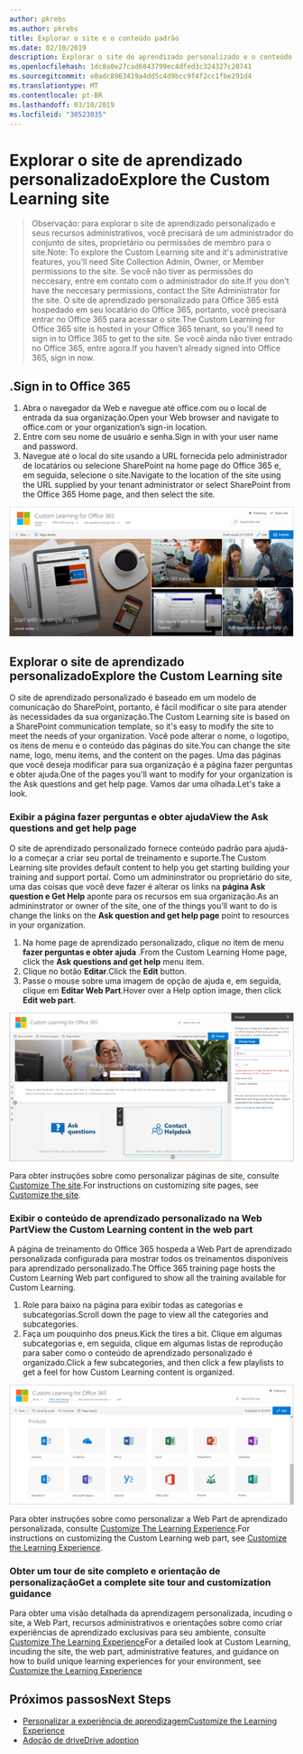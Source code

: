 ```yaml
---
author: pkrebs
ms.author: pkrebs
title: Explorar o site e o conteúdo padrão
ms.date: 02/10/2019
description: Explorar o site de aprendizado personalizado e o conteúdo padrão
ms.openlocfilehash: 1dc8a0e27cad6843799ec4dfed3c324327c20741
ms.sourcegitcommit: e0adc8963419a4dd5c4d9bcc9f4f2cc1fbe291d4
ms.translationtype: MT
ms.contentlocale: pt-BR
ms.lasthandoff: 03/10/2019
ms.locfileid: "30523035"
---
```

# <a name="explore-the-custom-learning-site"></a><span data-ttu-id="c5331-103">Explorar o site de aprendizado personalizado</span><span class="sxs-lookup"><span data-stu-id="c5331-103">Explore the Custom Learning site</span></span>

> <span data-ttu-id="c5331-104">Observação: para explorar o site de aprendizado personalizado e seus recursos administrativos, você precisará de um administrador do conjunto de sites, proprietário ou permissões de membro para o site.</span><span class="sxs-lookup"><span data-stu-id="c5331-104">Note: To explore the Custom Learning site and it's administrative features, you'll need Site Collection Admin, Owner, or Member permissions to the site.</span></span> <span data-ttu-id="c5331-105">Se você não tiver as permissões do neccesary, entre em contato com o administrador do site.</span><span class="sxs-lookup"><span data-stu-id="c5331-105">If you don't have the neccesary permissions, contact the Site Administrator for the site.</span></span> <span data-ttu-id="c5331-106">O site de aprendizado personalizado para Office 365 está hospedado em seu locatário do Office 365, portanto, você precisará entrar no Office 365 para acessar o site.</span><span class="sxs-lookup"><span data-stu-id="c5331-106">The Custom Learning for Office 365 site is hosted in your Office 365 tenant, so you'll need to sign in to Office 365 to get to the site.</span></span> <span data-ttu-id="c5331-107">Se você ainda não tiver entrado no Office 365, entre agora.</span><span class="sxs-lookup"><span data-stu-id="c5331-107">If you haven’t already signed into Office 365, sign in now.</span></span> 

## <a name="sign-in-to-office-365"></a><span data-ttu-id="c5331-108">.</span><span class="sxs-lookup"><span data-stu-id="c5331-108">Sign in to Office 365</span></span> 

1.  <span data-ttu-id="c5331-109">Abra o navegador da Web e navegue até office.com ou o local de entrada da sua organização.</span><span class="sxs-lookup"><span data-stu-id="c5331-109">Open your Web browser and navigate to office.com or your organization’s sign-in location.</span></span> 
2.  <span data-ttu-id="c5331-110">Entre com seu nome de usuário e senha.</span><span class="sxs-lookup"><span data-stu-id="c5331-110">Sign in with your user name and password.</span></span>
3.  <span data-ttu-id="c5331-111">Navegue até o local do site usando a URL fornecida pelo administrador de locatários ou selecione SharePoint na home page do Office 365 e, em seguida, selecione o site.</span><span class="sxs-lookup"><span data-stu-id="c5331-111">Navigate to the location of the site using the URL supplied by your tenant administrator or select SharePoint from the Office 365 Home page, and then select the site.</span></span> 

![CG-Introducing. png](media/cg-introducing.png)

## <a name="explore-the-custom-learning-site"></a><span data-ttu-id="c5331-113">Explorar o site de aprendizado personalizado</span><span class="sxs-lookup"><span data-stu-id="c5331-113">Explore the Custom Learning site</span></span>

<span data-ttu-id="c5331-114">O site de aprendizado personalizado é baseado em um modelo de comunicação do SharePoint, portanto, é fácil modificar o site para atender às necessidades da sua organização.</span><span class="sxs-lookup"><span data-stu-id="c5331-114">The Custom Learning site is based on a SharePoint communication template, so it's easy to modify the site to meet the needs of your organization.</span></span> <span data-ttu-id="c5331-115">Você pode alterar o nome, o logotipo, os itens de menu e o conteúdo das páginas do site.</span><span class="sxs-lookup"><span data-stu-id="c5331-115">You can change the site name, logo, menu items, and the content on the pages.</span></span> <span data-ttu-id="c5331-116">Uma das páginas que você deseja modificar para sua organização é a página fazer perguntas e obter ajuda.</span><span class="sxs-lookup"><span data-stu-id="c5331-116">One of the pages you'll want to modify for your organization is the Ask questions and get help page.</span></span> <span data-ttu-id="c5331-117">Vamos dar uma olhada.</span><span class="sxs-lookup"><span data-stu-id="c5331-117">Let's take a look.</span></span>

### <a name="view-the-ask-questions-and-get-help-page"></a><span data-ttu-id="c5331-118">Exibir a página fazer perguntas e obter ajuda</span><span class="sxs-lookup"><span data-stu-id="c5331-118">View the Ask questions and get help page</span></span>

<span data-ttu-id="c5331-119">O site de aprendizado personalizado fornece conteúdo padrão para ajudá-lo a começar a criar seu portal de treinamento e suporte.</span><span class="sxs-lookup"><span data-stu-id="c5331-119">The Custom Learning site provides default content to help you get starting building your training and support portal.</span></span> <span data-ttu-id="c5331-120">Como um admininstrator ou proprietário do site, uma das coisas que você deve fazer é alterar os links na **página Ask question e Get Help** aponte para os recursos em sua organização.</span><span class="sxs-lookup"><span data-stu-id="c5331-120">As an admininstrator or owner of the site, one of the things you’ll want to do is change the links on the **Ask question and get help page** point to resources in your organization.</span></span> 

1.  <span data-ttu-id="c5331-121">Na home page de aprendizado personalizado, clique no item de menu **fazer perguntas e obter ajuda** .</span><span class="sxs-lookup"><span data-stu-id="c5331-121">From the Custom Learning Home page, click the **Ask questions and get help** menu item.</span></span>
2.  <span data-ttu-id="c5331-122">Clique no botão **Editar**.</span><span class="sxs-lookup"><span data-stu-id="c5331-122">Click the **Edit** button.</span></span>
3.  <span data-ttu-id="c5331-123">Passe o mouse sobre uma imagem de opção de ajuda e, em seguida, clique em **Editar Web Part**.</span><span class="sxs-lookup"><span data-stu-id="c5331-123">Hover over a Help option image, then click **Edit web part**.</span></span>

![CG-edithelp. png](media/cg-edithelp.png)

<span data-ttu-id="c5331-125">Para obter instruções sobre como personalizar páginas de site, consulte [Customize The site](custom_edithelp.md).</span><span class="sxs-lookup"><span data-stu-id="c5331-125">For instructions on customizing site pages, see [Customize the site](custom_edithelp.md).</span></span>

### <a name="view-the-custom-learning-content-in-the-web-part"></a><span data-ttu-id="c5331-126">Exibir o conteúdo de aprendizado personalizado na Web Part</span><span class="sxs-lookup"><span data-stu-id="c5331-126">View the Custom Learning content in the web part</span></span>
<span data-ttu-id="c5331-127">A página de treinamento do Office 365 hospeda a Web Part de aprendizado personalizada configurada para mostrar todos os treinamentos disponíveis para aprendizado personalizado.</span><span class="sxs-lookup"><span data-stu-id="c5331-127">The Office 365 training page hosts the Custom Learning Web part configured to show all the training available for Custom Learning.</span></span> 

1. <span data-ttu-id="c5331-128">Role para baixo na página para exibir todas as categorias e subcategorias.</span><span class="sxs-lookup"><span data-stu-id="c5331-128">Scroll down the page to view all the categories and subcategories.</span></span>
2. <span data-ttu-id="c5331-129">Faça um pouquinho dos pneus.</span><span class="sxs-lookup"><span data-stu-id="c5331-129">Kick the tires a bit.</span></span> <span data-ttu-id="c5331-130">Clique em algumas subcategorias e, em seguida, clique em algumas listas de reprodução para saber como o conteúdo de aprendizado personalizado é organizado.</span><span class="sxs-lookup"><span data-stu-id="c5331-130">Click a few subcategories, and then click a few playlists to get a feel for how Custom Learning content is organized.</span></span> 

![CG-gotoall. png](media/cg-gotoall.png)

<span data-ttu-id="c5331-132">Para obter instruções sobre como personalizar a Web Part de aprendizado personalizada, consulte [Customize The Learning Experience](custom_overview.md).</span><span class="sxs-lookup"><span data-stu-id="c5331-132">For instructions on customizing the Custom Learning web part, see [Customize the Learning Experience](custom_overview.md).</span></span>

### <a name="get-a-complete-site-tour-and-customization-guidance"></a><span data-ttu-id="c5331-133">Obter um tour de site completo e orientação de personalização</span><span class="sxs-lookup"><span data-stu-id="c5331-133">Get a complete site tour and customization guidance</span></span>
<span data-ttu-id="c5331-134">Para obter uma visão detalhada da aprendizagem personalizada, incuding o site, a Web Part, recursos administrativos e orientações sobre como criar experiências de aprendizado exclusivas para seu ambiente, consulte [Customize The Learning Experience](custom_overview.md)</span><span class="sxs-lookup"><span data-stu-id="c5331-134">For a detailed look at Custom Learning, incuding the site, the web part, administrative features, and guidance on how to build unique learning experiences for your environment, see [Customize the Learning Experience](custom_overview.md)</span></span>

## <a name="next-steps"></a><span data-ttu-id="c5331-135">Próximos passos</span><span class="sxs-lookup"><span data-stu-id="c5331-135">Next Steps</span></span>
- [<span data-ttu-id="c5331-136">Personalizar a experiência de aprendizagem</span><span class="sxs-lookup"><span data-stu-id="c5331-136">Customize the Learning Experience</span></span>](custom_overview.md)
- [<span data-ttu-id="c5331-137">Adoção de drive</span><span class="sxs-lookup"><span data-stu-id="c5331-137">Drive adoption</span></span>](driveadoption.md) 
